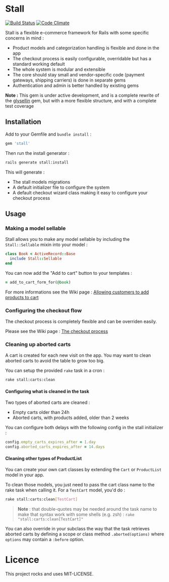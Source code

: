 # Stall

[![Build Status](https://api.travis-ci.org/rails-stall/stall.svg?branch=master)](http://travis-ci.org/rails-stall/stall)
[![Code Climate](https://codeclimate.com/github/rails-stall/stall.svg)](https://codeclimate.com/github/rails-stall/stall)

Stall is a flexible e-commerce framework for Rails with some specific concerns
in mind :

- Product models and categorization handling is flexible and done in the app
- The checkout process is easily configurable, overridable but has a standard working default
- The whole system is modular and extensible
- The core should stay small and vendor-specific code (payment gateways, shipping carriers) is done in separate gems
- Authentication and admin is better handled by existing gems

**Note :** This gem is under active development, and is a complete rewrite of
the [glysellin](https://github.com/glysellin/glysellin) gem, but with a more
flexible structure, and with a complete test coverage

## Installation

Add to your Gemfile and `bundle install` :

```ruby
gem 'stall'
```

Then run the install generator :

```bash
rails generate stall:install
```

This will generate :

- The stall models migrations
- A default initializer file to configure the system
- A default checkout wizard class making it easy to configure your checkout process

## Usage

### Making a model sellable

Stall allows you to make any model sellable by including the `Stall::Sellable`
mixin into your model :

```ruby
class Book < ActiveRecord::Base
  include Stall::Sellable
end
```

You can now add the "Add to cart" button to your templates :

```ruby
= add_to_cart_form_for(@book)
```

For more informations see the Wiki page :
[Allowing customers to add products to cart](https://github.com/rails-stall/stall/wiki/Allowing-customers-to-add-products-to-cart)

### Configuring the checkout flow

The checkout process is completely flexible and can be overriden easily.

Please see the Wiki page :
[The checkout process](https://github.com/rails-stall/stall/wiki/The-checkout-process)


### Cleaning up aborted carts

A cart is created for each new visit on the app. You may want to clean
aborted carts to avoid the table to grow too big.

You can setup the provided `rake` task in a cron :

```bash
rake stall:carts:clean
```

#### Configuring what is cleaned in the task

Two types of aborted carts are cleaned :

- Empty carts older than 24h
- Aborted carts, with products added, older than 2 weeks

You can configure both delays with the following config in the stall initializer :

```ruby
config.empty_carts_expires_after = 1.day
config.aborted_carts_expires_after = 14.days
```

#### Cleaning other types of ProductList

You can create your own cart classes by extending the `Cart` or `ProductList`
model in your app.

To clean those models, you just need to pass the cart class name to the rake
task when calling it. For a `TestCart` model, you'd do :

```bash
rake stall:carts:clean[TestCart]
```

> **Note** : that double-quotes may be needed around the task name to make that
syntax work with some shells (e.g. zsh) : `rake "stall:carts:clean[TestCart]"`

You can also override in your subclass the way that the task retrieves aborted
carts by defining a scope or class method `.aborted(options)` where `options`
may contain a `:before` option.

# Licence

This project rocks and uses MIT-LICENSE.
